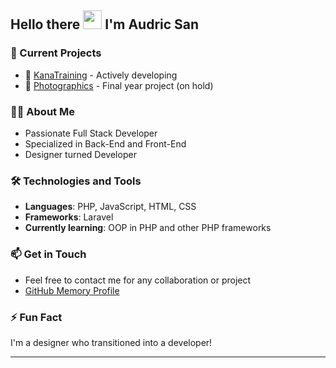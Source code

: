 ## Hello there <img src="https://raw.githubusercontent.com/iampavangandhi/iampavangandhi/master/gifs/Hi.gif" width="30px"> I'm Audric San

### 🚀 Current Projects
- 🔭 [KanaTraining](https://github.com/AudricSan/kanaTraining) - Actively developing
- 📸 [Photographics](https://github.com/AudricSan/Photographics) - Final year project (on hold)

### 👨‍💻 About Me
- Passionate Full Stack Developer
- Specialized in Back-End and Front-End
- Designer turned Developer

### 🛠️ Technologies and Tools
- **Languages**: PHP, JavaScript, HTML, CSS
- **Frameworks**: Laravel
- **Currently learning**: OOP in PHP and other PHP frameworks

### 📫 Get in Touch
- Feel free to contact me for any collaboration or project
- [GitHub Memory Profile](https://githubmemory.com/@audricsan)

### ⚡ Fun Fact
I'm a designer who transitioned into a developer!

---